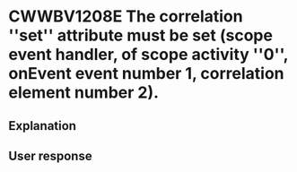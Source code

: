# CWWBV1208E The correlation ''set'' attribute must be set (scope event handler, of scope activity ''0'', onEvent event number 1, correlation element number 2).

## Explanation

## User response